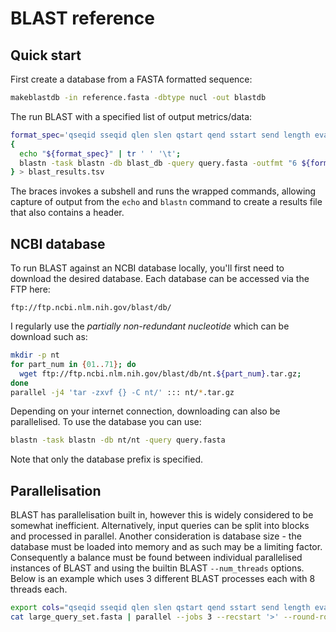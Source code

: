 # BLAST reference
## Quick start
First create a database from a FASTA formatted sequence:
```bash
makeblastdb -in reference.fasta -dbtype nucl -out blastdb
```

The run BLAST with a specified list of output metrics/data:
```bash
format_spec='qseqid sseqid qlen slen qstart qend sstart send length evalue bitscore pident nident mismatch gaps'
{
  echo "${format_spec}" | tr ' ' '\t';
  blastn -task blastn -db blast_db -query query.fasta -outfmt "6 ${format_spec}" -max_target_seqs 5000;
} > blast_results.tsv
```
The braces invokes a subshell and runs the wrapped commands, allowing capture of output from the `echo` and `blastn` command
to create a results file that also contains a header.

## NCBI database
To run BLAST against an NCBI database locally, you'll first need to download the desired database. Each database can be
accessed via the FTP here:
```text
ftp://ftp.ncbi.nlm.nih.gov/blast/db/
```

I regularly use the *partially non-redundant nucleotide* which can be download such as:
```bash
mkdir -p nt
for part_num in {01..71}; do
  wget ftp://ftp.ncbi.nlm.nih.gov/blast/db/nt.${part_num}.tar.gz;
done
parallel -j4 'tar -zxvf {} -C nt/' ::: nt/*.tar.gz
```
Depending on your internet connection, downloading can also be parallelised. To use the database you can use:
```bash
blastn -task blastn -db nt/nt -query query.fasta
```
Note that only the database prefix is specified.

## Parallelisation
BLAST has parallelisation built in, however this is widely considered to be somewhat inefficient. Alternatively, input
queries can be split into blocks and processed in parallel. Another consideration is database size - the database must be
loaded into memory and as such may be a limiting factor. Consequently a balance must be found between individual parallelised
instances of BLAST and using the builtin BLAST `--num_threads` options. Below is an example which uses 3 different BLAST
processes each with 8 threads each.
```bash
export cols="qseqid sseqid qlen slen qstart qend sstart send length evalue bitscore pident nident mismatch gaps"
cat large_query_set.fasta | parallel --jobs 3 --recstart '>' --round-robin --pipe --env cols 'blastn -task megablast -num_threads 8 -db nt/nt -outfmt "6 ${cols}"' > ./results.tsv
```
